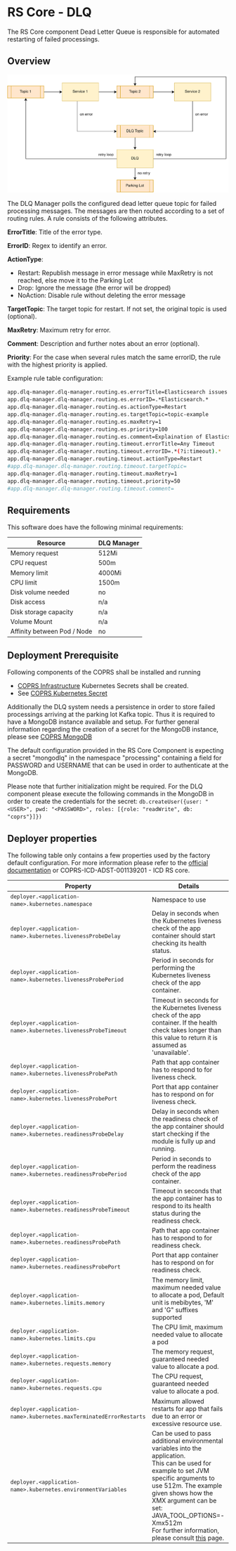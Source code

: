 # RS Core - DLQ

The RS Core component Dead Letter Queue is responsible for automated restarting of failed processings.

## Overview

![overview](media/overview.png "Overview of the DLQ")

The DLQ Manager polls the configured dead letter queue topic for failed processing messages. The messages are then routed according to a set of routing rules. A rule consists of the following attributes.

**ErrorTitle**: Title of the error type.

**ErrorID**: Regex to identify an error.

**ActionType**:
- Restart: Republish message in error message while MaxRetry is not reached, else move it to the Parking Lot
- Drop: Ignore the message (the error will be dropped)
- NoAction: Disable rule without deleting the error message

**TargetTopic**: The target topic for restart. If not set, the original topic is used (optional).

**MaxRetry**: Maximum retry for error.

**Comment**: Description and further notes about an error (optional).

**Priority**: For the case when several rules match the same errorID, the rule with the highest priority is applied.

Example rule table configuration:
```Bash
app.dlq-manager.dlq-manager.routing.es.errorTitle=Elasticsearch issues
app.dlq-manager.dlq-manager.routing.es.errorID=.*Elasticsearch.*
app.dlq-manager.dlq-manager.routing.es.actionType=Restart
app.dlq-manager.dlq-manager.routing.es.targetTopic=topic-example
app.dlq-manager.dlq-manager.routing.es.maxRetry=1
app.dlq-manager.dlq-manager.routing.es.priority=100
app.dlq-manager.dlq-manager.routing.es.comment=Explaination of Elasticsearch issues
app.dlq-manager.dlq-manager.routing.timeout.errorTitle=Any Timeout
app.dlq-manager.dlq-manager.routing.timeout.errorID=.*(?i:timeout).*
app.dlq-manager.dlq-manager.routing.timeout.actionType=Restart
#app.dlq-manager.dlq-manager.routing.timeout.targetTopic=
app.dlq-manager.dlq-manager.routing.timeout.maxRetry=1
app.dlq-manager.dlq-manager.routing.timeout.priority=50
#app.dlq-manager.dlq-manager.routing.timeout.comment=
```

## Requirements

This software does have the following minimal requirements:

| Resource                    | DLQ Manager |
|-----------------------------|-------------|
| Memory request              |    512Mi    |
| CPU request                 |    500m     |
| Memory limit                |    4000Mi   |
| CPU limit                   |    1500m    |
| Disk volume needed          |    no       |
| Disk access                 |    n/a      |
| Disk storage capacity       |    n/a      |
| Volume Mount                |    n/a      |
| Affinity between Pod / Node |    no       |


## Deployment Prerequisite

Following components of the COPRS shall be installed and running
- [COPRS Infrastructure](https://github.com/COPRS/infrastructure)
Kubernetes Secrets shall be created.
- See [COPRS Kubernetes Secret](/processing-common/doc/secret.md)

Additionally the DLQ system needs a persistence in order to store failed processings arriving at the parking lot Kafka topic. Thus it is required to have a MongoDB instance available and setup. For further general information regarding the creation of a secret for the  MongoDB instance, please see [COPRS MongoDB](/processing-common/doc/secret.md)

The default configuration provided in the RS Core Component is expecting a secret "mongodlq" in the namespace "processing" containing a field for PASSWORD and USERNAME that can be used in order to authenticate at the MongoDB.

Please note that further initialization might be required. For the DLQ component please execute the following commands in the MongoDB in order to create the credentials for the secret:
``
db.createUser({user: "<USER>", pwd: "<PASSWORD>", roles: [{role: "readWrite", db: "coprs"}]})
``

## Deployer properties

The following table only contains a few properties used by the factory default configuration. For more information please refer to the [official documentation](https://docs.spring.io/spring-cloud-dataflow/docs/current/reference/htmlsingle/#configuration-kubernetes-deployer) or COPRS-ICD-ADST-001139201 - ICD RS core.
  
| Property | Details |
|-|-|
| `deployer.<application-name>.kubernetes.namespace` | Namespace to use | 
| `deployer.<application-name>.kubernetes.livenessProbeDelay` | Delay in seconds when the Kubernetes liveness check of the app container should start checking its health status. | 
| `deployer.<application-name>.kubernetes.livenessProbePeriod` | Period in seconds for performing the Kubernetes liveness check of the app container. | 
| `deployer.<application-name>.kubernetes.livenessProbeTimeout` | Timeout in seconds for the Kubernetes liveness check of the app container. If the health check takes longer than this value to return it is assumed as 'unavailable'. | 
| `deployer.<application-name>.kubernetes.livenessProbePath` | Path that app container has to respond to for liveness check. | 
| `deployer.<application-name>.kubernetes.livenessProbePort` | Port that app container has to respond on for liveness check. | 
| `deployer.<application-name>.kubernetes.readinessProbeDelay` | Delay in seconds when the readiness check of the app container should start checking if the module is fully up and running. | 
| `deployer.<application-name>.kubernetes.readinessProbePeriod` | Period in seconds to perform the readiness check of the app container. | 
| `deployer.<application-name>.kubernetes.readinessProbeTimeout` | Timeout in seconds that the app container has to respond to its health status during the readiness check. | 
| `deployer.<application-name>.kubernetes.readinessProbePath` | Path that app container has to respond to for readiness check. | 
| `deployer.<application-name>.kubernetes.readinessProbePort` | Port that app container has to respond on for readiness check. | 
| `deployer.<application-name>.kubernetes.limits.memory` | The memory limit, maximum needed value to allocate a pod, Default unit is mebibytes, 'M' and 'G" suffixes supported | 
| `deployer.<application-name>.kubernetes.limits.cpu` | The CPU limit, maximum needed value to allocate a pod | 
| `deployer.<application-name>.kubernetes.requests.memory` | The memory request, guaranteed needed value to allocate a pod. | 
| `deployer.<application-name>.kubernetes.requests.cpu` | The CPU request, guaranteed needed value to allocate a pod. | 
| `deployer.<application-name>.kubernetes.maxTerminatedErrorRestarts` | Maximum allowed restarts for app that fails due to an error or excessive resource use. | 
| `deployer.<application-name>.kubernetes.environmentVariables` | Can be used to pass additional environmental variables into the application.<br> This can be used for example to set JVM specific arguments to use 512m. The example given shows how the XMX argument can be set: JAVA_TOOL_OPTIONS=-Xmx512m <br> For further information, please consult [this](https://docs.spring.io/spring-cloud-dataflow/docs/current/reference/htmlsingle/#_environment_variables) page. |
